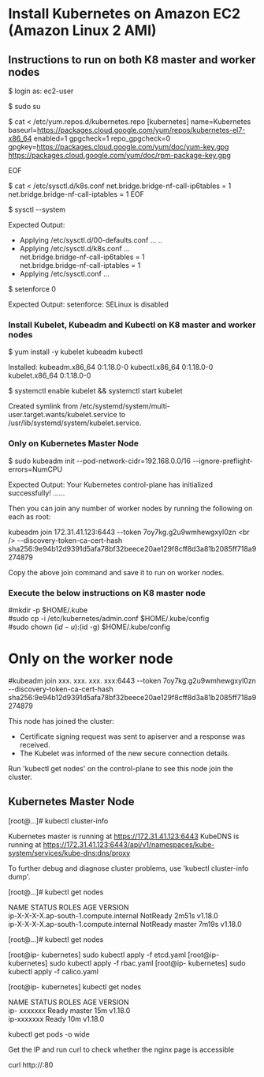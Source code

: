 # Install Kubernetes on Amazon EC2 (Amazon Linux 2 AMI)


## Instructions to run on both K8 master and worker nodes

$ login as: ec2-user

$ sudo su

$ cat <<EOF > /etc/yum.repos.d/kubernetes.repo
[kubernetes]
name=Kubernetes
baseurl=https://packages.cloud.google.com/yum/repos/kubernetes-el7-x86_64
enabled=1
gpgcheck=1
repo_gpgcheck=0
gpgkey=https://packages.cloud.google.com/yum/doc/yum-key.gpg https://packages.cloud.google.com/yum/doc/rpm-package-key.gpg

EOF

$ cat <<EOF >  /etc/sysctl.d/k8s.conf
net.bridge.bridge-nf-call-ip6tables = 1
net.bridge.bridge-nf-call-iptables = 1
EOF

$ sysctl --system

Expected Output:

* Applying /etc/sysctl.d/00-defaults.conf ...
..
* Applying /etc/sysctl.d/k8s.conf ...<br />
net.bridge.bridge-nf-call-ip6tables = 1<br />
net.bridge.bridge-nf-call-iptables = 1<br />
* Applying /etc/sysctl.conf ...<br />


$ setenforce 0

Expected Output:   setenforce: SELinux is disabled

### Install Kubelet, Kubeadm and Kubectl on K8 master and worker nodes

$ yum install -y kubelet kubeadm kubectl 


Installed:
  kubeadm.x86_64 0:1.18.0-0                kubectl.x86_64 0:1.18.0-0                kubelet.x86_64 0:1.18.0-0


$ systemctl enable kubelet && systemctl start kubelet

Created symlink from /etc/systemd/system/multi-user.target.wants/kubelet.service to /usr/lib/systemd/system/kubelet.service.


### Only on Kubernetes Master Node

$ sudo kubeadm init --pod-network-cidr=192.168.0.0/16 --ignore-preflight-errors=NumCPU

Expected Output: 
Your Kubernetes control-plane has initialized successfully!
……

Then you can join any number of worker nodes by running the following on each as root:


kubeadm join 172.31.41.123:6443 --token 7oy7kg.g2u9wmhewgxyl0zn \<br />
    --discovery-token-ca-cert-hash sha256:9e94b12d9391d5afa78bf32beece20ae129f8cff8d3a81b2085ff718a9274879


Copy the above join command and save it to run on worker nodes.

### Execute the below instructions on K8 master node

#mkdir -p $HOME/.kube<br />
#sudo cp -i /etc/kubernetes/admin.conf $HOME/.kube/config<br />
#sudo chown $(id -u):$(id -g) $HOME/.kube/config<br />

# Only on the worker node

#kubeadm join xxx. xxx. xxx. xxx:6443 --token 7oy7kg.g2u9wmhewgxyl0zn \
    --discovery-token-ca-cert-hash sha256:9e94b12d9391d5afa78bf32beece20ae129f8cff8d3a81b2085ff718a9274879

This node has joined the cluster:
* Certificate signing request was sent to apiserver and a response was received.
* The Kubelet was informed of the new secure connection details.

Run 'kubectl get nodes' on the control-plane to see this node join the cluster.

## Kubernetes Master Node

[root@...]# kubectl cluster-info

Kubernetes master is running at https://172.31.41.123:6443
KubeDNS is running at https://172.31.41.123:6443/api/v1/namespaces/kube-system/services/kube-dns:dns/proxy

To further debug and diagnose cluster problems, use 'kubectl cluster-info dump'.

[root@...]# kubectl get nodes

NAME                                       STATUS     ROLES    AGE     VERSION<br />
ip-X-X-X-X.ap-south-1.compute.internal    NotReady   <none>   2m51s    v1.18.0<br />
ip-X-X-X-X.ap-south-1.compute.internal    NotReady    master   7m19s    v1.18.0<br />


[root@...]# kubectl get nodes

[root@ip- kubernetes]  sudo kubectl apply -f etcd.yaml
[root@ip- kubernetes]  sudo kubectl apply -f rbac.yaml
[root@ip- kubernetes]  sudo kubectl apply -f calico.yaml

[root@ip- kubernetes] kubectl get nodes

NAME                   STATUS   	ROLES     AGE   	VERSION<br />
ip- xxxxxxx            Ready    	master    15m   	v1.18.0<br />
ip-xxxxxxx             Ready    	<none>    10m     v1.18.0<br />

kubectl get pods -o wide

Get the IP and run curl to check whether the nginx page is accessible

curl http://<IP>:80


